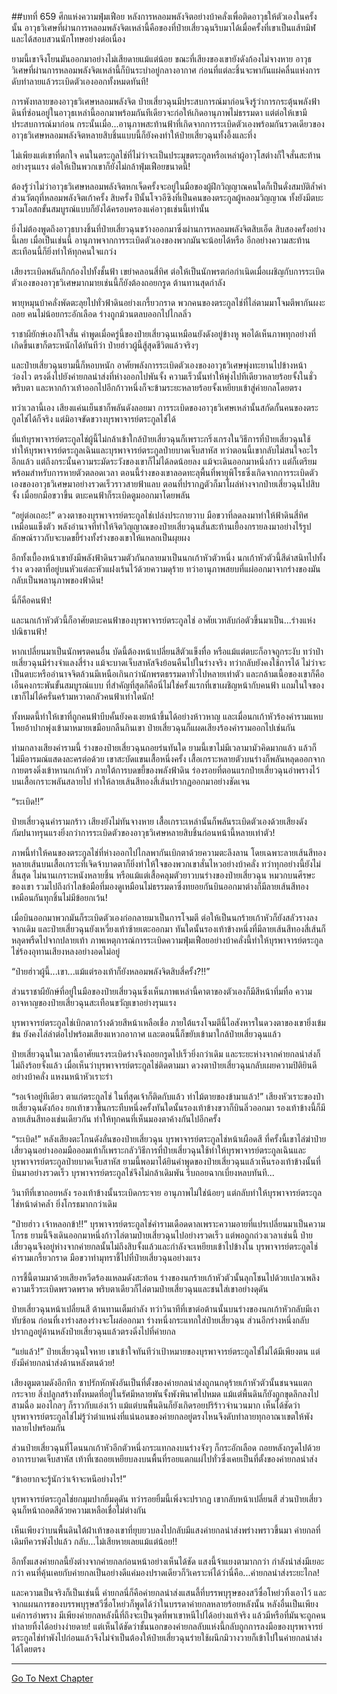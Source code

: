 ##บทที่ 659 ศึกแห่งความฟุ่มเฟือย
หลังการหลอมพลังจิตอย่างบ้าคลั่งเพื่อติดอาวุธให้ตัวเองในครั้งนั้น อาวุธวิเศษที่ผ่านการหลอมพลังจิตเหล่านี้คือของที่ป๋ายเสี่ยวฉุนริบมาได้เมื่อครั้งที่เขาเป็นแส้ทมิฬและได้สอบสวนนักโทษอย่างต่อเนื่อง

ยามนี้เขาจึงโยนมันออกมาอย่างไม่เสียดายแม้แต่น้อย ขณะที่เสียงของเขายังดังก้องไม่จางหาย อาวุธวิเศษที่ผ่านการหลอมพลังจิตเหล่านี้ก็บินระบำอยู่กลางอากาศ ก่อนที่แต่ละชิ้นจะพากันแผ่คลื่นแห่งการดับทำลายแล้วระเบิดตัวเองออกทั้งหมดทันที!

การพังทลายของอาวุธวิเศษหลอมพลังจิต ป๋ายเสี่ยวฉุนมีประสบการณ์มาก่อนจึงรู้ว่าการกระตุ้นพลังฟ้าดินที่ซ่อนอยู่ในอาวุธเหล่านี้ออกมาพร้อมกันทีเดียวจะก่อให้เกิดอานุภาพไม่ธรรมดา แต่ต่อให้เขามีประสบการณ์มาก่อน กระนั้นเมื่อ...อานุภาพสะท้านฟ้าที่เกิดจากการระเบิดตัวเองพร้อมกันรวดเดียวของอาวุธวิเศษหลอมพลังจิตหลายสิบชิ้นแบบนี้ก็ยังคงทำให้ป๋ายเสี่ยวฉุนทั้งอึ้งและทึ่ง

ไม่เพียงแต่เขาที่ตกใจ คนในตระกูลไช่ที่ไม่ว่าจะเป็นประมุขตระกูลหรือเหล่าผู้อาวุโสต่างก็ใจสั่นสะท้านอย่างรุนแรง ต่อให้เป็นพวกเขาก็ยังไม่กล้าฟุ่มเฟือยขนาดนี้!

ต้องรู้ว่าไม่ว่าอาวุธวิเศษหลอมพลังจิตหกเจ็ดครั้งจะอยู่ในมือของผู้ฝึกวิญญาณคนใดก็เป็นดั่งสมบัติล้ำค่า ส่วนวัตถุที่หลอมพลังจิตเก้าครั้ง สิบครั้ง ปีนั้นโจวอีซิงที่เป็นคนของตระกูลผู้หลอมวิญญาณ ทั้งยังมีตบะรวมโอสถขั้นสมบูรณ์แบบก็ยังได้ครอบครองแค่อาวุธเช่นนี้เท่านั้น

ยิ่งไม่ต้องพูดถึงอาวุธบางชิ้นที่ป๋ายเสี่ยวฉุนขว้างออกมาซึ่งผ่านการหลอมพลังจิตสิบเอ็ด สิบสองครั้งอย่างนี้เลย เมื่อเป็นเช่นนี้ อานุภาพจากการระเบิดตัวเองของพวกมันจะน้อยได้หรือ อีกอย่างความสะท้านสะเทือนนี้ก็ยิ่งทำให้ทุกคนใจแกว่ง

เสียงระเบิดพลันกึกก้องไปทั้งชั้นฟ้า เขย่าคลอนสี่ทิศ ต่อให้เป็นนักพรตก่อกำเนิดเมื่อเผชิญกับการระเบิดตัวเองของอาวุธวิเศษมากมายเช่นนี้ก็ยังต้องถอยกรูด ต้านทานสุดกำลัง

พายุหมุนบ้าคลั่งพัดตะลุยไปทั่วฟ้าดินอย่างเกรี้ยวกราด พวกคนของตระกูลไช่ที่ไล่ตามมาโจมตีพากันผงะถอย คนไม่น้อยกระอักเลือด ร่างถูกม้วนตลบออกไปไกลลิ่ว

ราชาผียักษ์เองก็ใจสั่น คำพูดเมื่อครู่นี้ของป๋ายเสี่ยวฉุนเหมือนยังดังอยู่ข้างหู พอได้เห็นภาพทุกอย่างที่เกิดขึ้นเขาก็ตระหนักได้ทันทีว่า ป๋ายฮ่าวผู้นี้สู้สุดชีวิตแล้วจริงๆ

และป๋ายเสี่ยวฉุนยามนี้ก็หอบหนัก อาศัยพลังการระเบิดตัวเองของอาวุธวิเศษพุ่งทะยานไปข้างหน้าว่องไว ตรงดิ่งไปยังค่ายกลนำส่งที่ห่างออกไปพันจั้ง ความเร็วนั้นทำให้พุ่งไปทีเดียวหลายร้อยจั้งในชั่วพริบตา และหากก้าวเท้าออกไปอีกก้าวหนึ่งก็จะข้ามระยะหลายร้อยจั้งเหยียบเข้าสู่ค่ายกลโดยตรง

ทว่าเวลานี้เอง เสียงแค่นเย็นชาก็พลันดังลอยมา การระเบิดของอาวุธวิเศษเหล่านั้นสกัดกั้นคนของตระกูลไช่ได้ก็จริง แต่มิอาจขัดขวางบุรพาจารย์ตระกูลไช่ได้

ที่แท้บุรพาจารย์ตระกูลไช่ผู้นี้ไม่กล้าเข้าใกล้ป๋ายเสี่ยวฉุนก็เพราะกริ่งเกรงในวิธีการที่ป๋ายเสี่ยวฉุนใช้ทำให้บุรพาจารย์ตระกูลเฉินและบุรพาจารย์ตระกูลป๋ายบาดเจ็บสาหัส ทว่าตอนนี้เขากลับไม่สนใจอะไรอีกแล้ว แต่ถึงกระนั้นความระมัดระวังของเขาก็ไม่ได้ลดน้อยลง แม้จะเดินออกมาหนึ่งก้าว แต่ก็เตรียมพร้อมสำหรับการหายตัวตลอดเวลา ตอนนี้ร่างของเขาลอดทะลุพื้นที่พายุพิโรธซึ่งเกิดจากการระเบิดตัวเองของอาวุธวิเศษมาอย่างรวดเร็วราวสายฟ้าแลบ ตอนที่ปรากฏตัวก็มาโผล่ห่างจากป๋ายเสี่ยวฉุนไปสิบจั้ง เมื่อยกมือขวาขึ้น ตบะคนฟ้าก็ระเบิดตูมออกมาโดยพลัน

“อยู่ต่อเถอะ!” ดวงตาของบุรพาจารย์ตระกูลไช่เปล่งประกายวาบ มือขวาที่ลดลงมาทำให้ฟ้าดินสี่ทิศเหมือนแข็งตัว พลังอำนาจที่ทำให้จิตวิญญาณของป๋ายเสี่ยวฉุนสั่นสะท้านเยื้องกรายลงมาอย่างไร้รูปลักษณ์ราวกับจะบดขยี้ร่างทั้งร่างของเขาให้แหลกเป็นผุยผง

อีกทั้งเบื้องหน้าเขายังมีพลังฟ้าดินรวมตัวกันกลายมาเป็นนกเก้าหัวตัวหนึ่ง นกเก้าหัวตัวนี้สีดำสนิทไปทั้งร่าง ดวงตาที่อยู่บนหัวแต่ละหัวแฝงเร้นไว้ด้วยความดุร้าย ทว่าอานุภาพสยบที่แผ่ออกมาจากร่างของมันกลับเป็นพลานุภาพของฟ้าดิน!

นี่ก็คือคนฟ้า!

และนกเก้าหัวตัวนี้ก็อาศัยตบะคนฟ้าของบุรพาจารย์ตระกูลไช่ อาศัยเวทลับก่อตัวขึ้นมาเป็น...ร่างแห่งปณิธานฟ้า!

หากเปลี่ยนมาเป็นนักพรตคนอื่น บัดนี้ต้องหน้าเปลี่ยนสีตัวแข็งทื่อ หรือแม้แต่ตบะก็อาจถูกระงับ ทว่าป๋ายเสี่ยวฉุนมีร่างจำแลงสี่ร่าง แม้จะบาดเจ็บสาหัสจึงย้อนคืนไปในร่างจริง ทว่ากลับยังคงใช้การได้ ไม่ว่าจะเป็นตบะหรืออำนาจจิตล้วนมีเหนือเกินกว่านักพรตธรรมดาทั่วไปหลายเท่าตัว และกล้ามเนื้อของเขาก็คือเอ็นคงกระพันขั้นสมบูรณ์แบบ ที่สำคัญที่สุดก็คือนี่ไม่ใช่ครั้งแรกที่เขาเผชิญหน้ากับคนฟ้า แถมในใจของเขาก็ไม่ได้ครั่นคร้ามหวาดกลัวคนฟ้าเท่าใดนัก!

ทั้งหมดนี้ทำให้เขาที่ถูกคนฟ้าบีบคั้นยังคงเงยหน้าขึ้นได้อย่างห้าวหาญ และเมื่อนกเก้าหัวร้องคำรามแหบโหยอ้าปากพุ่งเข้ามาหมายเขมือบกลืนกินเขา ป๋ายเสี่ยวฉุนก็แผดเสียงร้องคำรามออกไปเช่นกัน

ท่ามกลางเสียงคำรามนี้ ร่างของป๋ายเสี่ยวฉุนถอยร่นทันใด ยามนี้เขาไม่มีเวลามามัวคิดมากแล้ว แล้วก็ไม่มีอารมณ์แสดงละครต่อด้วย เขาสะบัดแขนเสื้อหนึ่งครั้ง เสื้อเกราะหลายตัวบนร่างก็พลันหลุดออกจากกายตรงดิ่งเข้าหานกเก้าหัว ภายใต้การบดขยี้ของพลังฟ้าดิน ร่องรอยที่ตอนแรกป๋ายเสี่ยวฉุนอำพรางไว้บนเสื้อเกราะพลันสลายไป ทำให้ลายเส้นสีทองสี่เส้นปรากฏออกมาอย่างชัดเจน

“ระเบิด!!”

ป๋ายเสี่ยวฉุนคำรามกร้าว เสียงยังไม่ทันจางหาย เสื้อเกราะเหล่านั้นก็พลันระเบิดตัวเองด้วยเสียงดังกัมปนาทรุนแรงยิ่งกว่าการระเบิดตัวของอาวุธวิเศษหลายสิบชิ้นก่อนหน้านี้หลายเท่าตัว!

ภาพนี้ทำให้คนของตระกูลไช่ที่ห่างออกไปไกลพากันเบิกตาด้วยความตะลึงลาน โดยเฉพาะลายเส้นสีทองหลายเส้นบนเสื้อเกราะที่เจิดจ้าบาดตาก็ยิ่งทำให้ใจของพวกเขาสั่นไหวอย่างบ้าคลั่ง ทว่าทุกอย่างนี้ยังไม่สิ้นสุด ไม่นานเกราะหนังหลายชิ้น หรือแม้แต่เสื้อคลุมตัวยาวบนร่างของป๋ายเสี่ยวฉุน หมวกบนศีรษะของเขา รวมไปถึงกำไลข้อมือที่มองดูเหมือนไม่ธรรมดาซึ่งทยอยกันบินออกมาต่างก็มีลายเส้นสีทองเหมือนกันทุกชิ้นไม่มีข้อยกเว้น!

เมื่อบินออกมาพวกมันก็ระเบิดตัวเองก่อกลายมาเป็นการโจมตี ต่อให้เป็นนกร้ายเก้าหัวก็ยังสลัวรางลงจากเดิม และป๋ายเสี่ยวฉุนยังเหวี่ยงเท้าซ้ายเตะออกมา ทันใดนั้นรองเท้าข้างหนึ่งที่มีลายเส้นสีทองสี่เส้นก็หลุดพรืดไปจากปลายเท้า ภาพเหตุการณ์การระเบิดความฟุ่มเฟือยอย่างบ้าคลั่งนี้ทำให้บุรพาจารย์ตระกูลไช่ร้องอุทานเสียงหลงอย่างอดไม่อยู่

“ป๋ายฮ่าวผู้นี้...เขา...แม้แต่รองเท้าก็ยังหลอมพลังจิตสิบสี่ครั้ง?!!”

ส่วนราชาผียักษ์ที่อยู่ในมือของป๋ายเสี่ยวฉุนซึ่งเห็นภาพเหล่านี้คาตาของตัวเองก็มีสีหน้าทึ่มทื่อ ความอาจหาญของป๋ายเสี่ยวฉุนสะเทือนขวัญเขาอย่างรุนแรง

บุรพาจารย์ตระกูลไช่เบิกตากว้างด้วยสีหน้าเหลือเชื่อ ภายใต้แรงโจมตีนี้ไอสังหารในดวงตาของเขายิ่งเข้มข้น ยังคงไล่ล่าต่อไปพร้อมเสียงแหวกอากาศ และตอนนี้ก็ขยับเข้ามาใกล้ป๋ายเสี่ยวฉุนแล้ว

ป๋ายเสี่ยวฉุนในเวลานี้อาศัยแรงระเบิดร่างจึงถอยกรูดไปเร็วยิ่งกว่าเดิม และระยะห่างจากค่ายกลนำส่งก็ไม่ถึงร้อยจั้งแล้ว เมื่อเห็นว่าบุรพาจารย์ตระกูลไช่ติดตามมา ดวงตาป๋ายเสี่ยวฉุนกลับเผยความปิติยินดีอย่างบ้าคลั่ง แหงนหน้าหัวเราะร่า

“รอเจ้าอยู่ทีเดียว ตาแก่ตระกูลไช่ ในที่สุดเจ้าก็ติดกับแล้ว ท่าไม้ตายของข้ามาแล้ว!” เสียงหัวเราะของป๋ายเสี่ยวฉุนดังก้อง ยกเท้าขวาขึ้นกระทืบหนึ่งครั้งทันใดนั้นรองเท้าข้างขวาก็บินลิ่วออกมา รองเท้าข้างนี้ก็มีลายเส้นสีทองเช่นเดียวกัน ทำให้ทุกคนที่เห็นมองตาค้างกันไปอีกครั้ง

“ระเบิด!” หลังเสียงตะโกนดังลั่นของป๋ายเสี่ยวฉุน บุรพาจารย์ตระกูลไช่หน้าเผือดสี ที่ครั้งนี้เขาไล่ฆ่าป๋ายเสี่ยวฉุนอย่างออมมือออมเท้าก็เพราะกลัววิธีการที่ป๋ายเสี่ยวฉุนใช้ทำให้บุรพาจารย์ตระกูลเฉินและบุรพาจารย์ตระกูลป๋ายบาดเจ็บสาหัส ยามนี้พอมาได้ยินคำพูดของป๋ายเสี่ยวฉุนแล้วเห็นรองเท้าข้างนั้นที่บินมาอย่างรวดเร็ว บุรพาจารย์ตระกูลไช่จึงไม่กล้าเดิมพัน รีบถอยฉากเบี่ยงหลบทันที...

วินาทีที่เขาถอยหลัง รองเท้าข้างนั้นระเบิดกระจาย อานุภาพไม่ใช่น้อยๆ แต่กลับทำให้บุรพาจารย์ตระกูลไช่หน้าดำคล้ำ ยิ่งโกรธมากกว่าเดิม

“ป๋ายฮ่าว เจ้าหลอกข้า!!” บุรพาจารย์ตระกูลไช่คำรามเดือดดาลเพราะความอายที่แปรเปลี่ยนมาเป็นความโกรธ ยามนี้จึงเดินออกมาหนึ่งก้าวไล่ตามป๋ายเสี่ยวฉุนไปอย่างรวดเร็ว แต่พอถูกถ่วงเวลาเช่นนี้ ป๋ายเสี่ยวฉุนจึงอยู่ห่างจากค่ายกลนั้นไม่ถึงสิบจั้งแล้วและกำลังจะเหยียบเข้าไปข้างใน บุรพาจารย์ตระกูลไช่คำรามเกรี้ยวกราด มือขวาทำมุทราชี้ไปที่ป๋ายเสี่ยวฉุนอย่างแรง

การชี้นี้ตามมาด้วยเสียงหวีดร้องแหลมดังสะท้อน ร่างของนกร้ายเก้าหัวตัวนั้นลุกโชนไปด้วยเปลวเพลิง ความเร็วระเบิดพรวดพราด พริบตาเดียวก็ไล่ตามป๋ายเสี่ยวฉุนและชนใส่เขาอย่างดุดัน

ป๋ายเสี่ยวฉุนหน้าเปลี่ยนสี ต้านทานเต็มกำลัง ทว่าวินาทีที่เขาต่อต้านนั้นบนร่างของนกเก้าหัวกลับมีเงาทับซ้อน ก่อนที่เงาร่างสองร่างจะโผล่ออกมา ร่างหนึ่งกระแทกใส่ป๋ายเสี่ยวฉุน ส่วนอีกร่างหนึ่งกลับปรากฏอยู่ด้านหลังป๋ายเสี่ยวฉุนแล้วตรงดิ่งไปที่ค่ายกล

“แย่แล้ว!” ป๋ายเสี่ยวฉุนใจหาย เขาเข้าใจทันทีว่าเป้าหมายของบุรพาจารย์ตระกูลไช่ไม่ได้มีเพียงตน แต่ยังมีค่ายกลนำส่งด้านหลังตนด้วย!

เสียงตูมตามดังอึกทึก ซาปรักหักพังอันเป็นที่ตั้งของค่ายกลนำส่งถูกนกดุร้ายเก้าหัวตัวนั้นชนจนแตกกระจาย สิ่งปลูกสร้างทั้งหมดที่อยู่ในรัศมีหลายพันจั้งพังพินาศไปหมด แม้แต่พื้นดินก็ยังถูกขุดลึกลงไปสามฉื่อ มองไกลๆ ก็ราวกับแอ่งเว้า แม้แต่บนพื้นดินก็ยังเกิดรอยปริร้าวจำนวนมาก เห็นได้ชัดว่าบุรพาจารย์ตระกูลไช่ไม่รู้ว่าตำแหน่งที่แน่นอนของค่ายกลอยู่ตรงไหนจึงดับทำลายทุกอาณาเขตให้พังทลายไปพร้อมกัน

ส่วนป๋ายเสี่ยวฉุนที่โดนนกเก้าหัวอีกตัวหนึ่งกระแทกลงบนร่างจังๆ ก็กระอักเลือด ถอยหลังกรูดไปด้วยอาการบาดเจ็บสาหัส เท้าที่เซถอยเหยียบลงบนพื้นที่รอยแตกแผ่ไปทั่วซึ่งเคยเป็นที่ตั้งของค่ายกลนำส่ง

“ข้าอยากจะรู้นักว่าเจ้าจะหนีอย่างไร!”

บุรพาจารย์ตระกูลไช่ยกมุมปากยิ้มดุดัน ทว่ารอยยิ้มนี้เพิ่งจะปรากฏ เขากลับหน้าเปลี่ยนสี ส่วนป๋ายเสี่ยวฉุนก็หน้าถอดสีด้วยความเหลือเชื่อไม่ต่างกัน

เห็นเพียงว่าบนพื้นดินใต้ฝ่าเท้าของเขาที่ยุบยวบลงไปกลับมีแสงค่ายกลนำส่งพร่างพราวขึ้นมา ค่ายกลที่เดิมทีควรพังไปแล้ว กลับ...ไม่เสียหายเลยแม้แต่น้อย!!

อีกทั้งแสงค่ายกลนี้ยังต่างจากค่ายกลก่อนหน้าอย่างเห็นได้ชัด แสงนี้จ้าแยงตามากกว่า กำลังนำส่งมีเยอะกว่า คนที่คุ้นเคยกับค่ายกลเป็นอย่างดีแค่มองปราดเดียวก็วิเคราะห์ได้ว่านี่คือ...ค่ายกลนำส่งระยะไกล!

และความเป็นจริงก็เป็นเช่นนี้ ค่ายกลนี่ก็คือค่ายกลนำส่งแสนลี้ที่บรรพบุรุษของสวีซื่อโหย่วทิ้งเอาไว้ และจากแผนการของบรรพบุรุษสวีซื่อโหย่วก็พูดได้ว่าในบรรดาค่ายกลหลายร้อยหลังนั้น หลังอื่นเป็นเพียงแค่การอำพราง มีเพียงค่ายกลหลังนี้ที่ถึงจะเป็นจุดที่พาเขาหนีไปได้อย่างแท้จริง แล้วมีหรือที่มันจะถูกคนทำลายทิ้งได้อย่างง่ายดาย! แต่เห็นได้ชัดว่าชั้นนอกของค่ายกลลับแห่งนี้กลับถูกการลงมือของบุรพาจารย์ตระกูลไช่ทำพังไปก่อนแล้วจึงไม่จำเป็นต้องให้ป๋ายเสี่ยวฉุนร่ายใช้ผนึกมิวางวายก็เข้าไปในค่ายกลนำส่งได้โดยตรง

------


[Go To Next Chapter]( ./97.md)